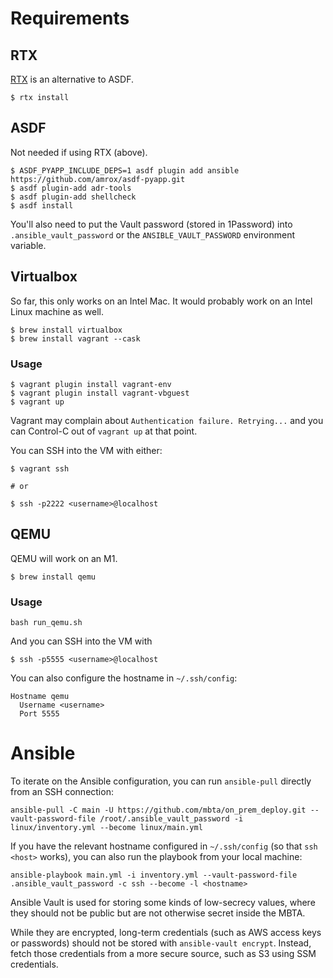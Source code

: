 # Requirements

## RTX

[RTX](https://github.com/jdxcode/rtx) is an alternative to ASDF.

``` shell
$ rtx install
```

## ASDF

Not needed if using RTX (above).

``` shell
$ ASDF_PYAPP_INCLUDE_DEPS=1 asdf plugin add ansible https://github.com/amrox/asdf-pyapp.git
$ asdf plugin-add adr-tools
$ asdf plugin-add shellcheck
$ asdf install
```

You'll also need to put the Vault password (stored in 1Password) into
`.ansible_vault_password` or the `ANSIBLE_VAULT_PASSWORD` environment variable.

## Virtualbox 

So far, this only works on an Intel Mac. It would probably work on an Intel Linux machine as well.

``` shell
$ brew install virtualbox
$ brew install vagrant --cask
```

### Usage
``` shell
$ vagrant plugin install vagrant-env
$ vagrant plugin install vagrant-vbguest
$ vagrant up
```

Vagrant may complain about `Authentication failure. Retrying...` and you can Control-C out of `vagrant up` at that point. 

You can SSH into the VM with either:

``` shell
$ vagrant ssh

# or 

$ ssh -p2222 <username>@localhost
```

## QEMU

QEMU will work on an M1.

``` shell
$ brew install qemu
```

### Usage

``` shell
bash run_qemu.sh
```

And you can SSH into the VM with

``` shell
$ ssh -p5555 <username>@localhost
```

You can also configure the hostname in `~/.ssh/config`:

``` ssh-config
Hostname qemu
  Username <username>
  Port 5555
```

# Ansible

To iterate on the Ansible configuration, you can run `ansible-pull` directly from an SSH connection:

``` shell
ansible-pull -C main -U https://github.com/mbta/on_prem_deploy.git --vault-password-file /root/.ansible_vault_password -i linux/inventory.yml --become linux/main.yml
```

If you have the relevant hostname configured in `~/.ssh/config` (so that `ssh <host>` works), you can also run the playbook from your local machine:

``` shell
ansible-playbook main.yml -i inventory.yml --vault-password-file .ansible_vault_password -c ssh --become -l <hostname>
```

Ansible Vault is used for storing some kinds of low-secrecy values, where they
should not be public but are not otherwise secret inside the MBTA.

While they are encrypted, long-term credentials (such as AWS access keys or
passwords) should not be stored with `ansible-vault encrypt`. Instead, fetch
those credentials from a more secure source, such as S3 using SSM credentials.
